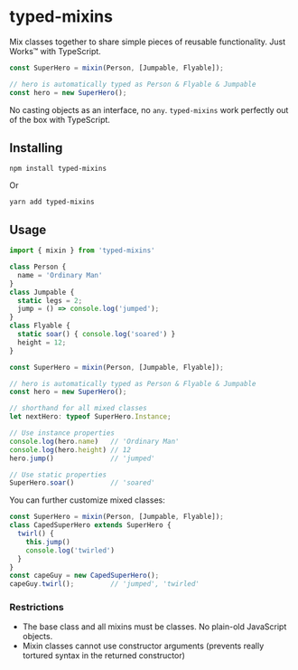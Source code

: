 # typed-mixins

Mix classes together to share simple pieces of reusable functionality. Just Works&trade; with TypeScript.

```typescript
const SuperHero = mixin(Person, [Jumpable, Flyable]);

// hero is automatically typed as Person & Flyable & Jumpable
const hero = new SuperHero();
```

No casting objects as an interface, no `any`. `typed-mixins` work perfectly out of the box with TypeScript.

## Installing

`npm install typed-mixins`

Or

`yarn add typed-mixins`

## Usage

```typescript
import { mixin } from 'typed-mixins'

class Person {
  name = 'Ordinary Man'
}
class Jumpable {
  static legs = 2;
  jump = () => console.log('jumped');
}
class Flyable {
  static soar() { console.log('soared') }
  height = 12;
}

const SuperHero = mixin(Person, [Jumpable, Flyable]);

// hero is automatically typed as Person & Flyable & Jumpable
const hero = new SuperHero();

// shorthand for all mixed classes
let nextHero: typeof SuperHero.Instance; 

// Use instance properties
console.log(hero.name)   // 'Ordinary Man'
console.log(hero.height) // 12
hero.jump()              // 'jumped'

// Use static properties
SuperHero.soar()         // 'soared'
```

You can further customize mixed classes:

```typescript
const SuperHero = mixin(Person, [Jumpable, Flyable]);
class CapedSuperHero extends SuperHero {
  twirl() {
    this.jump()
    console.log('twirled')
  }
}
const capeGuy = new CapedSuperHero();
capeGuy.twirl();         // 'jumped', 'twirled'
```

### Restrictions

- The base class and all mixins must be classes. No plain-old JavaScript objects.
- Mixin classes cannot use constructor arguments (prevents really tortured syntax in the returned constructor)
